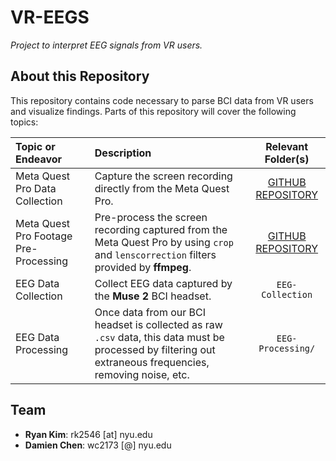 # VR-EEGS

_Project to interpret EEG signals from VR users._

## About this Repository

This repository contains code necessary to parse BCI data from VR users and visualize findings. Parts of this repository will cover the following topics:

|Topic or Endeavor|Description|Relevant Folder(s)|
|:--|:--|:-:|
|Meta Quest Pro Data Collection|Capture the screen recording directly from the Meta Quest Pro.|[GITHUB REPOSITORY](https://github.com/SimpleDevs-AR-VR/Meta-Quest-Pro-SCRCPY.git)|
|Meta Quest Pro Footage Pre-Processing|Pre-process the screen recording captured from the Meta Quest Pro by using `crop` and `lenscorrection` filters provided by **ffmpeg**.|[GITHUB REPOSITORY](https://github.com/SimpleDevs-AR-VR/Meta-Quest-Pro-LensCorrection.git)|
|EEG Data Collection|Collect EEG data captured by the **Muse 2** BCI headset.|`EEG-Collection`|
|EEG Data Processing|Once data from our BCI headset is collected as raw `.csv` data, this data must be processed by filtering out extraneous frequencies, removing noise, etc.|`EEG-Processing/`|

## Team

* **Ryan Kim**: rk2546 [at] nyu.edu
* **Damien Chen**: wc2173 [@] nyu.edu